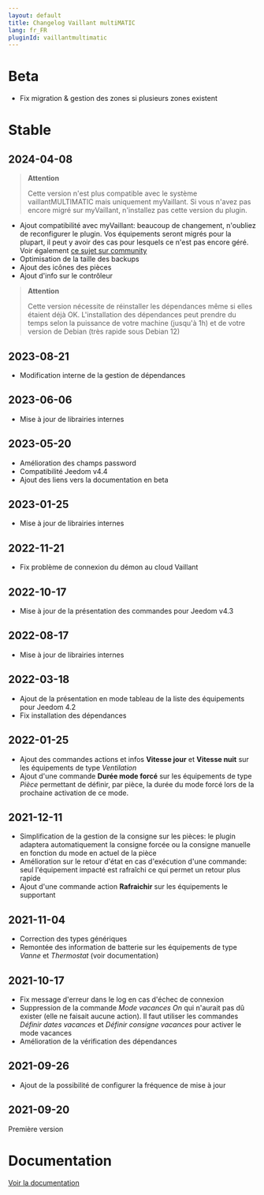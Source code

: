 ```yaml
---
layout: default
title: Changelog Vaillant multiMATIC
lang: fr_FR
pluginId: vaillantmultimatic
---
```


# Beta

- Fix migration & gestion des zones si plusieurs zones existent

# Stable

## 2024-04-08

> **Attention**
>
> Cette version n'est plus compatible avec le système vaillantMULTIMATIC mais uniquement myVaillant. Si vous n'avez pas encore migré sur myVaillant, n'installez pas cette version du plugin.

- Ajout compatibilité avec myVaillant: beaucoup de changement, n'oubliez de reconfigurer le plugin. Vos équipements seront migrés pour la plupart, il peut y avoir des cas pour lesquels ce n'est pas encore géré. Voir également [ce sujet sur community](https://community.jeedom.com/t/nouvelle-app-myvaillant/123431)
- Optimisation de la taille des backups
- Ajout des icônes des pièces
- Ajout d'info sur le contrôleur

> **Attention**
>
> Cette version nécessite de réinstaller les dépendances même si elles étaient déjà OK.
> L'installation des dépendances peut prendre du temps selon la puissance de votre machine (jusqu'à 1h) et de votre version de Debian (très rapide sous Debian 12)

## 2023-08-21

- Modification interne de la gestion de dépendances

## 2023-06-06

- Mise à jour de librairies internes

## 2023-05-20

- Amélioration des champs password
- Compatibilité Jeedom v4.4
- Ajout des liens vers la documentation en beta

## 2023-01-25

- Mise à jour de librairies internes

## 2022-11-21

- Fix problème de connexion du démon au cloud Vaillant

## 2022-10-17

- Mise à jour de la présentation des commandes pour Jeedom v4.3

## 2022-08-17

- Mise à jour de librairies internes

## 2022-03-18

- Ajout de la présentation en mode tableau de la liste des équipements pour Jeedom 4.2
- Fix installation des dépendances

## 2022-01-25

- Ajout des commandes actions et infos **Vitesse jour** et **Vitesse nuit** sur les équipements de type *Ventilation*
- Ajout d'une commande **Durée mode forcé** sur les équipements de type *Pièce* permettant de définir, par pièce, la durée du mode forcé lors de la prochaine activation de ce mode.

## 2021-12-11

- Simplification de la gestion de la consigne sur les pièces: le plugin adaptera automatiquement la consigne forcée ou la consigne manuelle en fonction du mode en actuel de la pièce
- Amélioration sur le retour d'état en cas d'exécution d'une commande: seul l'équipement impacté est rafraîchi ce qui permet un retour plus rapide
- Ajout d'une commande action **Rafraichir** sur les équipements le supportant

## 2021-11-04

- Correction des types génériques
- Remontée des information de batterie sur les équipements de type *Vanne* et *Thermostat* (voir documentation)

## 2021-10-17

- Fix message d'erreur dans le log en cas d'échec de connexion
- Suppression de la commande *Mode vacances On* qui n'aurait pas dû exister (elle ne faisait aucune action). Il faut utiliser les commandes *Définir dates vacances* et *Définir consigne vacances* pour activer le mode vacances
- Amélioration de la vérification des dépendances

## 2021-09-26

- Ajout de la possibilité de configurer la fréquence de mise à jour

## 2021-09-20

Première version

# Documentation

[Voir la documentation]({{site.baseurl}}/{{page.pluginId}}/{{page.lang}})

